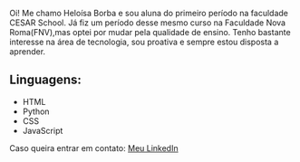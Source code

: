 Oi! Me chamo Heloísa Borba e sou aluna do primeiro período na faculdade CESAR School. Já fiz um período desse mesmo curso na Faculdade Nova Roma(FNV),mas optei por mudar pela qualidade de ensino. Tenho bastante interesse na área de tecnologia, sou proativa e sempre estou disposta a aprender.

## Linguagens:
- HTML
- Python
- CSS
- JavaScript

Caso queira entrar em contato:
[Meu LinkedIn](https://www.linkedin.com/in/heloisa-borba-37224b2b8)
